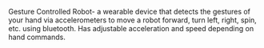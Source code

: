 Gesture Controlled Robot- a wearable device that detects the gestures of your hand via accelerometers to move a robot forward, turn left, right, spin, etc. using bluetooth. Has adjustable acceleration and speed depending on hand commands.
